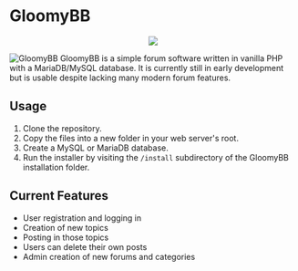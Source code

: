 # GloomyBB

<p align="center">
<img src="https://www.johnvinh.dev/images/gloomybb-title.svg">
</p>

![GloomyBB](https://i.imgur.com/ZcDjdxG.png)
GloomyBB is a simple forum software written in vanilla PHP with a MariaDB/MySQL database.
It is currently still in early development but is usable despite lacking many modern forum features.
## Usage
1. Clone the repository.
2. Copy the files into a new folder in your web server's root.
3. Create a MySQL or MariaDB database.
4. Run the installer by visiting the `/install` subdirectory of the GloomyBB installation folder.
## Current Features
- User registration and logging in
- Creation of new topics
- Posting in those topics
- Users can delete their own posts
- Admin creation of new forums and categories
